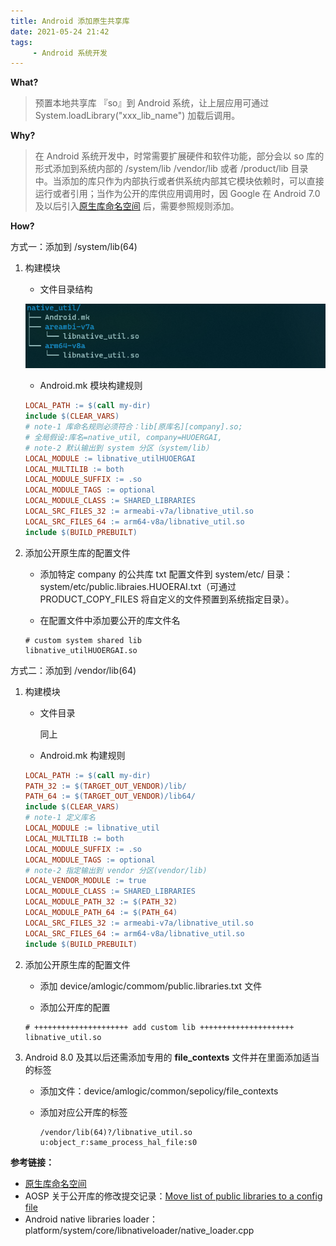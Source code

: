 ```yaml
---
title: Android 添加原生共享库
date: 2021-05-24 21:42
tags: 
     - Android 系统开发
---
```


**What?**

> 预置本地共享库 『so』到 Android 系统，让上层应用可通过 System.loadLibrary("xxx_lib_name") 加载后调用。 

**Why?**

> 在 Android 系统开发中，时常需要扩展硬件和软件功能，部分会以 so 库的形式添加到系统内部的 /system/lib /vendor/lib 或者 /product/lib 目录中。当添加的库只作为内部执行或者供系统内部其它模块依赖时，可以直接运行或者引用；当作为公开的库供应用调用时，因 Google 在 Android 7.0 及以后引入[原生库命名空间](https://source.android.google.cn/devices/tech/config/namespaces_libraries#adding-additional-native-libraries) 后，需要参照规则添加。

**How?**

方式一：添加到 /system/lib(64) 

1. 构建模块

   - 文件目录结构

   ![tree_native_util](/assets/img/tree_native_util.png)

   - Android.mk 模块构建规则

   ```makefile
   LOCAL_PATH := $(call my-dir)
   include $(CLEAR_VARS)
   # note-1 库命名规则必须符合：lib[原库名][company].so;
   # 全局假设:库名=native_util, company=HUOERGAI,
   # note-2 默认输出到 system 分区（system/lib）
   LOCAL_MODULE := libnative_utilHUOERGAI
   LOCAL_MULTILIB := both
   LOCAL_MODULE_SUFFIX := .so
   LOCAL_MODULE_TAGS := optional
   LOCAL_MODULE_CLASS := SHARED_LIBRARIES
   LOCAL_SRC_FILES_32 := armeabi-v7a/libnative_util.so
   LOCAL_SRC_FILES_64 := arm64-v8a/libnative_util.so
   include $(BUILD_PREBUILT)
   ```

2. 添加公开原生库的配置文件

   - 添加特定 company 的公共库 txt 配置文件到 system/etc/ 目录：system/etc/public.libraies.HUOERAI.txt（可通过 PRODUCT_COPY_FILES 将自定义的文件预置到系统指定目录）。

   - 在配置文件中添加要公开的库文件名

   ```
   # custom system shared lib
   libnative_utilHUOERGAI.so
   ```

方式二：添加到 /vendor/lib(64)

1. 构建模块

   * 文件目录

     同上

   * Android.mk 构建规则

   ```makefile
   LOCAL_PATH := $(call my-dir)
   PATH_32 := $(TARGET_OUT_VENDOR)/lib/
   PATH_64 := $(TARGET_OUT_VENDOR)/lib64/
   include $(CLEAR_VARS)
   # note-1 定义库名
   LOCAL_MODULE := libnative_util
   LOCAL_MULTILIB := both
   LOCAL_MODULE_SUFFIX := .so
   LOCAL_MODULE_TAGS := optional
   # note-2 指定输出到 vendor 分区(vendor/lib)
   LOCAL_VENDOR_MODULE := true
   LOCAL_MODULE_CLASS := SHARED_LIBRARIES
   LOCAL_MODULE_PATH_32 := $(PATH_32)
   LOCAL_MODULE_PATH_64 := $(PATH_64)
   LOCAL_SRC_FILES_32 := armeabi-v7a/libnative_util.so
   LOCAL_SRC_FILES_64 := arm64-v8a/libnative_util.so
   include $(BUILD_PREBUILT)
   ```

2. 添加公开原生库的配置文件

   - 添加 device/amlogic/commom/public.libraries.txt 文件

   - 添加公开库的配置

   ```
   # +++++++++++++++++++++ add custom lib +++++++++++++++++++++
   libnative_util.so 
   ```

3. Android 8.0 及其以后还需添加专用的 **file_contexts** 文件并在里面添加适当的标签

   - 添加文件：device/amlogic/common/sepolicy/file_contexts

   - 添加对应公开库的标签

     ```
     /vendor/lib(64)?/libnative_util.so u:object_r:same_process_hal_file:s0 
     ```

**参考链接：**

-  [原生库命名空间](https://source.android.google.cn/devices/tech/config/namespaces_libraries#adding-additional-native-libraries)
-  AOSP 关于公开库的修改提交记录：[Move list of public libraries to a config file](https://android-review.googlesource.com/c/platform/system/core/+/209029)
-  Android native libraries loader：platform/system/core/libnativeloader/native_loader.cpp